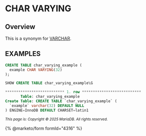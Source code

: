 # CHAR VARYING

## Overview

This is a synonym for [VARCHAR](varchar.md).

## EXAMPLES

```sql
CREATE TABLE char_varying_example (
  example CHAR VARYING(32)
);
```

```sql
SHOW CREATE TABLE char_varying_example\G
```

```sql
*************************** 1. row ***************************
       Table: char_varying_example
Create Table: CREATE TABLE `char_varying_example` (
  `example` varchar(32) DEFAULT NULL
) ENGINE=InnoDB DEFAULT CHARSET=latin1
```

<sub>_This page is: Copyright © 2025 MariaDB. All rights reserved._</sub>

{% @marketo/form formId="4316" %}
